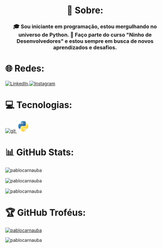 <h1 align="center">💫 Sobre:</h1>
<h3 align="center">🎓 Sou iniciante em programação, estou mergulhando no universo de Python. 🚀 Faço parte do curso "Ninho de Desenvolvedores" e estou sempre em busca de novos aprendizados e desafios.</h3>

<h1 align="left">🌐 Redes:</h1>
<p align="left">
<a href="https://linkedin.com/in/pablo-carnauba-799196252" target="blank">
  <img align="center" src="https://raw.githubusercontent.com/rahuldkjain/github-profile-readme-generator/master/src/images/icons/Social/linked-in-alt.svg" alt="LinkedIn" height="30" width="40" />
</a>
<a href="https://instagram.com/pablokkkjjj" target="blank">
  <img align="center" src="https://raw.githubusercontent.com/rahuldkjain/github-profile-readme-generator/master/src/images/icons/Social/instagram.svg" alt="Instagram" height="30" width="40" />
</a>
</p>

<h1 align="left">💻 Tecnologias:</h1>
<p align="left">
  <a href="https://git-scm.com/" target="_blank" rel="noreferrer">
    <img src="https://www.vectorlogo.zone/logos/git-scm/git-scm-icon.svg" alt="git" width="40" height="40"/>
  </a>
  <a href="https://www.python.org" target="_blank" rel="noreferrer">
    <img src="https://raw.githubusercontent.com/devicons/devicon/master/icons/python/python-original.svg" alt="python" width="40" height="40"/>
  </a>
</p>

<h1 align="left">📊 GitHub Stats:</h1>
<p>
  <img align="center" src="https://github-readme-streak-stats.herokuapp.com/?user=pablocarnauba&" alt="pablocarnauba" />
</p>
<p>
  <img align="center" src="https://github-readme-stats.vercel.app/api?username=pablocarnauba&show_icons=true&locale=en" alt="pablocarnauba" />
</p>
<p>
  <img align="center" src="https://github-readme-stats.vercel.app/api/top-langs?username=pablocarnauba&show_icons=true&locale=en&layout=compact" alt="pablocarnauba" />
</p>

<h1 align="left">🏆 GitHub Troféus:</h1>
<p align="left">
  <a href="https://github.com/ryo-ma/github-profile-trophy">
    <img src="https://github-profile-trophy.vercel.app/?username=pablocarnauba" alt="pablocarnauba" />
  </a>
</p>

<p align="left">
  <img src="https://komarev.com/ghpvc/?username=pablocarnauba&label=Profile%20views&color=0e75b6&style=flat" alt="pablocarnauba" />
</p>
